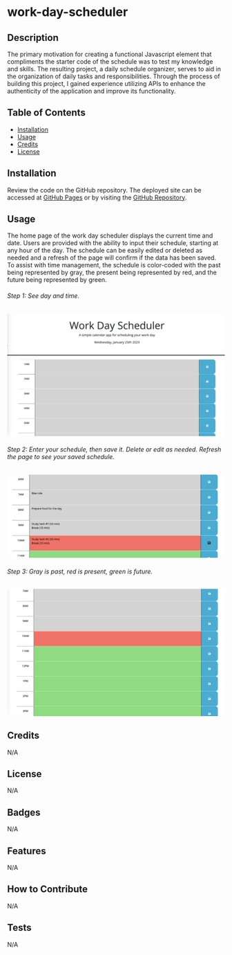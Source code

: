 # work-day-scheduler

## Description
The primary motivation for creating a functional Javascript element that compliments the starter code of the schedule was to test my knowledge and skills. The resulting project, a daily schedule organizer, serves to aid in the organization of daily tasks and responsibilities. Through the process of building this project, I gained experience utilizing APIs to enhance the authenticity of the application and improve its functionality.

## Table of Contents
* [Installation](#installation)
* [Usage](#usage)
* [Credits](#credits)
* [License](#license)

## Installation
Review the code on the GitHub repository. The deployed site can be accessed at [GitHub Pages](https://etapm.github.io/work-day-scheduler/) or by visiting the [GitHub Repository](https://github.com/etapm/work-day-scheduler).
## Usage
The home page of the work day scheduler displays the current time and date. Users are provided with the ability to input their schedule, starting at any hour of the day. The schedule can be easily edited or deleted as needed and a refresh of the page will confirm if the data has been saved. To assist with time management, the schedule is color-coded with the past being represented by gray, the present being represented by red, and the future being represented by green.

###### Step 1: See day and time.
![Work Scheduler site Home page](/Assets/images/Pic1.png)

###### Step 2: Enter your schedule, then save it. Delete or edit as needed. Refresh the page to see your saved schedule.
![Work Scheduler save button](/Assets/images/Pic2.png)

###### Step 3: Gray is past, red is present, green is future.
![Work Scheduler distinct colors to show past/present/future](/Assets/images/Pic3.png)

## Credits
N/A

## License
N/A

## Badges
N/A

## Features
N/A

## How to Contribute
N/A

## Tests
N/A

